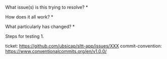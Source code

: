 What issue(s) is this trying to resolve?
* 

How does it all work?
*

What particularly has changed?
* 

Steps for testing
1. 


ticket: https://github.com/ubsicap/sltt-app/issues/XXX
commit-convention: https://www.conventionalcommits.org/en/v1.0.0/
